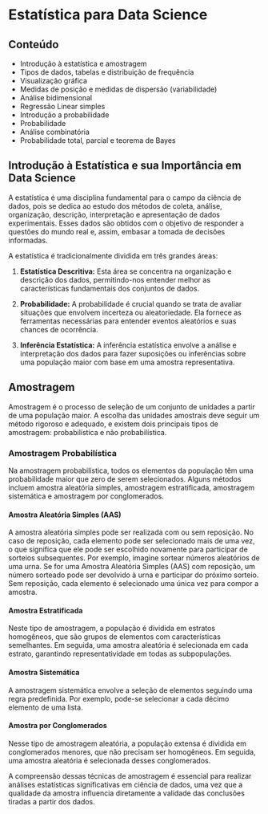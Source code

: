 # **Estatística para Data Science**

## Conteúdo

- Introdução à estatística e amostragem
- Tipos de dados, tabelas e distribuição de frequência
- Visualização gráfica
- Medidas de posição e medidas de dispersão (variabilidade)
- Análise bidimensional
- Regressão Linear simples
- Introdução a probabilidade
- Probabilidade
- Análise combinatória
- Probabilidade total, parcial e teorema de Bayes

## Introdução à Estatística e sua Importância em Data Science

A estatística é uma disciplina fundamental para o campo da ciência de dados, pois se dedica ao estudo dos métodos de coleta, análise, organização, descrição, interpretação e apresentação de dados experimentais. Esses dados são obtidos com o objetivo de responder a questões do mundo real e, assim, embasar a tomada de decisões informadas.

A estatística é tradicionalmente dividida em três grandes áreas:

1. **Estatística Descritiva:** Esta área se concentra na organização e descrição dos dados, permitindo-nos entender melhor as características fundamentais dos conjuntos de dados.

2. **Probabilidade:** A probabilidade é crucial quando se trata de avaliar situações que envolvem incerteza ou aleatoriedade. Ela fornece as ferramentas necessárias para entender eventos aleatórios e suas chances de ocorrência.

3. **Inferência Estatística:** A inferência estatística envolve a análise e interpretação dos dados para fazer suposições ou inferências sobre uma população maior com base em uma amostra representativa.

## Amostragem

Amostragem é o processo de seleção de um conjunto de unidades a partir de uma população maior. A escolha das unidades amostrais deve seguir um método rigoroso e adequado, e existem dois principais tipos de amostragem: probabilística e não probabilística.

### Amostragem Probabilística

Na amostragem probabilística, todos os elementos da população têm uma probabilidade maior que zero de serem selecionados. Alguns métodos incluem amostra aleatória simples, amostragem estratificada, amostragem sistemática e amostragem por conglomerados.

#### **Amostra Aleatória Simples (AAS)**

A amostra aleatória simples pode ser realizada com ou sem reposição. No caso de reposição, cada elemento pode ser selecionado mais de uma vez, o que significa que ele pode ser escolhido novamente para participar de sorteios subsequentes. Por exemplo, imagine sortear números aleatórios de uma urna. Se for uma Amostra Aleatória Simples (AAS) com reposição, um número sorteado pode ser devolvido à urna e participar do próximo sorteio. Sem reposição, cada elemento é selecionado uma única vez para compor a amostra.

#### **Amostra Estratificada**

Neste tipo de amostragem, a população é dividida em estratos homogêneos, que são grupos de elementos com características semelhantes. Em seguida, uma amostra aleatória é selecionada em cada estrato, garantindo representatividade em todas as subpopulações.

#### **Amostra Sistemática**

A amostragem sistemática envolve a seleção de elementos seguindo uma regra predefinida. Por exemplo, pode-se selecionar a cada décimo elemento de uma lista.

#### **Amostra por Conglomerados**

Nesse tipo de amostragem aleatória, a população extensa é dividida em conglomerados menores, que não precisam ser homogêneos. Em seguida, uma amostra aleatória é selecionada desses conglomerados.

A compreensão dessas técnicas de amostragem é essencial para realizar análises estatísticas significativas em ciência de dados, uma vez que a qualidade da amostra influencia diretamente a validade das conclusões tiradas a partir dos dados.
